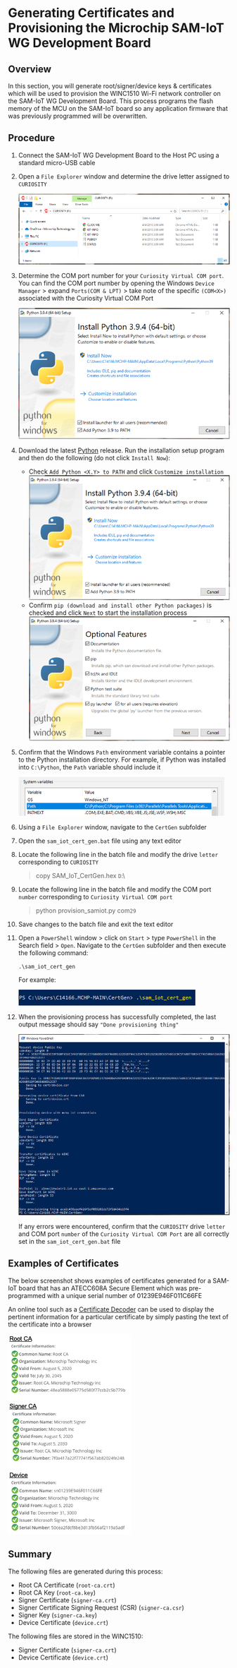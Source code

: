 # Generating Certificates and Provisioning the Microchip SAM-IoT WG Development Board

## Overview

In this section, you will generate root/signer/device keys & certificates which will be used to provision the WINC1510 Wi-Fi network controller on the SAM-IoT WG Development Board.  This process programs the flash memory of the MCU on the SAM-IoT board so any application firmware that was previously programmed will be overwritten.

## Procedure

1. Connect the SAM-IoT WG Development Board to the Host PC using a standard micro-USB cable

2. Open a `File Explorer` window and determine the drive letter assigned to `CURIOSITY` 

    <img src=".//media/image_01.png" />

3. Determine the COM port number for your `Curiosity Virtual COM port`.  You can find the COM port number by opening the Windows `Device Manager` &gt; expand `Ports(COM & LPT)` &gt; take note of the specific `(COM<X>)` associated with the Curiosity Virtual COM Port

    <img src=".//media/image_02.png" />

4. Download the latest [Python](https://www.python.org/downloads/) release. Run the installation setup program and then do the following (do not click `Install Now`):

    - Check `Add Python <X.Y> to PATH` and click `Customize installation`
        <img src=".//media/image_03.png" />
    - Confirm `pip (download and install other Python packages)` is checked and click `Next` to start the installation process
        <img src=".//media/image_04.png" />

5. Confirm that the Windows `Path` environment variable contains a pointer to the Python installation directory.  For example, if Python was installed into `C:\Python`, the `Path` variable should include it

    <img src=".//media/image_05.png" />

6. Using a `File Explorer` window, navigate to the `CertGen` subfolder

7. Open the `sam_iot_cert_gen.bat` file using any text editor

8. Locate the following line in the batch file and modify the drive `letter` corresponding to `CURIOSITY`

    > copy SAM_IoT_CertGen.hex `D`:\

9. Locate the following line in the batch file and modify the COM port `number` corresponding to `Curiosity Virtual COM port`

    > python provision_samiot.py com`29`

10. Save changes to the batch file and exit the text editor

11. Open a `PowerShell` window > click on `Start` > type `PowerShell` in the Search field > `Open`.  Navigate to the `CertGen` subfolder and then execute the following command:

    ```
    .\sam_iot_cert_gen
    ```
    For example:

    <img src=".//media/image_06.png" />

12. When the provisioning process has successfully completed, the last output message should say `"Done provisioning thing"`

    <img src=".//media/image_07.png" />
  
    If any errors were encountered, confirm that the `CURIOSITY` drive `letter` and COM port `number` of the `Curiosity Virtual COM Port` are all correctly set in the `sam_iot_cert_gen.bat` file

## Examples of Certificates

The below screenshot shows examples of certificates generated for a SAM-IoT board that has an ATECC608A Secure Element which was pre-programmed with a unique serial number of 01239E946F011C66FE

An online tool such as a [Certificate Decoder](https://www.sslshopper.com/certificate-decoder.html) can be used to display the pertinent information for a particular certificate by simply pasting the text of the certificate into a browser

<img src=".//media/image_08.png" />

## Summary

The following files are generated during this process:

- Root CA Certificate (`root-ca.crt`)
- Root CA Key (`root-ca.key`)
- Signer Certificate (`signer-ca.crt`)
- Signer Certificate Signing Request (CSR) (`signer-ca.csr`)
- Signer Key (`signer-ca.key`)
- Device Certificate (`device.crt`)

The following files are stored in the WINC1510:

- Signer Certificate (`signer-ca.crt`)
- Device Certificate (`device.crt`)